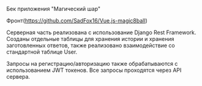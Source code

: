 Бек приложения "Магический шар"

Фронт(https://github.com/SadFox16/Vue.js-magic8ball)

Серверная часть реализована с использование Django Rest Framework. Созданы отдельные таблицы для хранения истории и хранения заготовленных ответов, также реализовано взаимодействие со стандартной таблице User.

Запросы на регистрацию/авторизацию также обрабатываются с использованием JWT токенов. Все запросы проходятся через API сервера.
